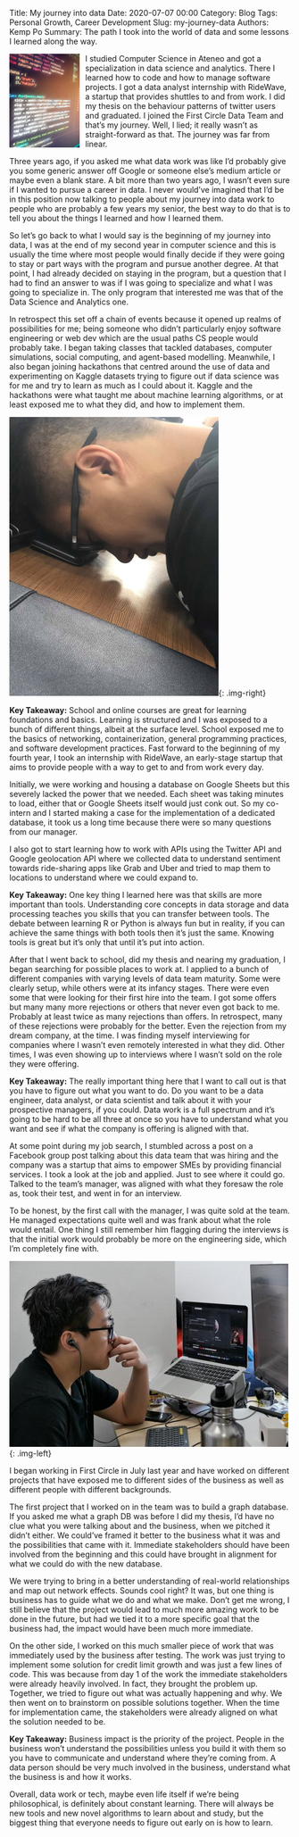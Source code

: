 Title: My journey into data
Date: 2020-07-07 00:00
Category: Blog
Tags: Personal Growth, Career Development
Slug: my-journey-data
Authors: Kemp Po
Summary: The path I took into the world of data and some lessons I learned along the way.

<img src="../images/journey/background.png" style="max-width:25%; float:left; padding-right:10px"/>

I studied Computer Science in Ateneo and got a specialization in data science and analytics. There I learned how to code and how to manage software projects. I got a data analyst internship with RideWave, a startup that provides shuttles to and from work. I did my thesis on the behaviour patterns of twitter users and graduated. I joined the First Circle Data Team and that’s my journey. Well, I lied; it really wasn’t as straight-forward as that. The journey was far from linear.

Three years ago, if you asked me what data work was like I’d probably give you some generic answer off Google or someone else’s medium article or maybe even a blank stare. A bit more than two years ago, I wasn’t even sure if I wanted to pursue a career in data. I never would’ve imagined that I’d be in this position now talking to people about my journey into data work to people who are probably a few years my senior, the best way to do that is to tell you about the things I learned and how I learned them.

So let’s go back to what I would say is the beginning of my journey into data, I was at the end of my second year in computer science and this is usually the time where most people would finally decide if they were going to stay or part ways with the program and pursue another degree. At that point, I had already decided on staying in the program, but a question that I had to find an answer to was if I was going to specialize and what I was going to specialize in. The only program that interested me was that of the Data Science and Analytics one.

In retrospect this set off a chain of events because it opened up realms of possibilities for me; being someone who didn’t particularly enjoy software engineering or web dev which are the usual paths CS people would probably take. I began taking classes that tackled databases, computer simulations, social computing, and agent-based modelling.
Meanwhile, I also began joining hackathons that centred around the use of data and experimenting on Kaggle datasets trying to figure out if data science was for me and try to learn as much as I could about it. Kaggle and the hackathons were what taught me about machine learning algorithms, or at least exposed me to what they did, and how to implement them.

![This was me in class. To honest, I was definitely NOT one of the best students.](../images/journey/class.png "This was me in class. To honest, I was definitely NOT one of the best students."){: .img-right}

**Key Takeaway:** School and online courses are great for learning foundations and basics. Learning is structured and I was exposed to a bunch of different things, albeit at the surface level. School exposed me to the basics of networking, containerization, general programming practices, and software development practices.
Fast forward to the beginning of my fourth year, I took an internship with RideWave, an early-stage startup that aims to provide people with a way to get to and from work every day.

Initially, we were working and housing a database on Google Sheets but this severely lacked the power that we needed. Each sheet was taking minutes to load, either that or Google Sheets itself would just conk out. So my co-intern and I started making a case for the implementation of a dedicated database, it took us a long time because there were so many questions from our manager.

I also got to start learning how to work with APIs using the Twitter API and Google geolocation API where we collected data to understand sentiment towards ride-sharing apps like Grab and Uber and tried to map them to locations to understand where we could expand to.

**Key Takeaway:** One key thing I learned here was that skills are more important than tools. Understanding core concepts in data storage and data processing teaches you skills that you can transfer between tools. The debate between learning R or Python is always fun but in reality, if you can achieve the same things with both tools then it’s just the same. Knowing tools is great but it’s only that until it’s put into action.

After that I went back to school, did my thesis and nearing my graduation, I began searching for possible places to work at. I applied to a bunch of different companies with varying levels of data team maturity. Some were clearly setup, while others were at its infancy stages. There were even some that were looking for their first hire into the team.
I got some offers but many many more rejections or others that never even got back to me. Probably at least twice as many rejections than offers. In retrospect, many of these rejections were probably for the better. Even the rejection from my dream company, at the time. I was finding myself interviewing for companies where I wasn’t even remotely interested in what they did. Other times, I was even showing up to interviews where I wasn’t sold on the role they were offering.

**Key Takeaway:** The really important thing here that I want to call out is that you have to figure out what you want to do. Do you want to be a data engineer, data analyst, or data scientist and talk about it with your prospective managers, if you could. Data work is a full spectrum and it’s going to be hard to be all three at once so you have to understand what you want and see if what the company is offering is aligned with that.

At some point during my job search, I stumbled across a post on a Facebook group post talking about this data team that was hiring and the company was a startup that aims to empower SMEs by providing financial services. I took a look at the job and applied. Just to see where it could go. Talked to the team’s manager, was aligned with what they foresaw the role as, took their test, and went in for an interview.

To be honest, by the first call with the manager, I was quite sold at the team. He managed expectations quite well and was frank about what the role would entail. One thing I still remember him flagging during the interviews is that the initial work would probably be more on the engineering side, which I’m completely fine with.

![](../images/journey/fc.jpeg){: .img-left}

I began working in First Circle in July last year and have worked on different projects that have exposed me to different sides of the business as well as different people with different backgrounds.

The first project that I worked on in the team was to build a graph database. If you asked me what a graph DB was before I did my thesis, I’d have no clue what you were talking about and the business, when we pitched it didn’t either. We could’ve framed it better to the business what it was and the possibilities that came with it. Immediate stakeholders should have been involved from the beginning and this could have brought in alignment for what we could do with the new database.

We were trying to bring in a better understanding of real-world relationships and map out network effects. Sounds cool right? It was, but one thing is business has to guide what we do and what we make. Don’t get me wrong, I still believe that the project would lead to much more amazing work to be done in the future, but had we tied it to a more specific goal that the business had, the impact would have been much more immediate.

On the other side, I worked on this much smaller piece of work that was immediately used by the business after testing. The work was just trying to implement some solution for credit limit growth and was just a few lines of code. This was because from day 1 of the work the immediate stakeholders were already heavily involved. In fact, they brought the problem up. Together, we tried to figure out what was actually happening and why. We then went on to brainstorm on possible solutions together. When the time for implementation came, the stakeholders were already aligned on what the solution needed to be.

**Key Takeaway:** Business impact is the priority of the project. People in the business won’t understand the possibilities unless you build it with them so you have to communicate and understand where they’re coming from. A data person should be very much involved in the business, understand what the business is and how it works.

Overall, data work or tech, maybe even life itself if we’re being philosophical, is definitely about constant learning. There will always be new tools and new novel algorithms to learn about and study, but the biggest thing that everyone needs to figure out early on is how to learn.